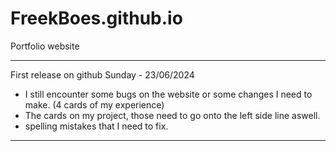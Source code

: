 # FreekBoes.github.io
Portfolio website

-------------------------

First release on github 
Sunday - 23/06/2024

- I still encounter some bugs on the website or some changes I need to make. (4 cards of my experience)
- The cards on my project, those need to go onto the left side line aswell.
- spelling mistakes that I need to fix.

--------------------------